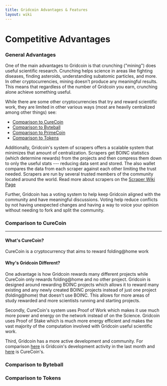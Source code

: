 ```yaml
---
title: Gridcoin Advantages & Features
layout: wiki
---
```



# Competitive Advantages 

### General Advantages

One of the main advantages to Gridcoin is that crunching ("mining")
does useful scientific research. Crunching helps science in areas like fighting 
diseases, finding asteroids, understanding subatomic particles, and more. In other
cryptocurrencies, mining doesn't produce any meaningful results. This means that 
regardless of the number of Gridcoin you earn, crunching alone achieve something 
useful.

While there are some other cryptocurrencies that try and reward scientific work,
they are limited in other various ways (most are heavily centralized among other 
things) see:
* [Comparison to CureCoin](#comparison-to-curecoin)
* [Comparison to Byteball](#comparision-to-byteball)
* [Comparison to PrimeCoin](#comparison-to-primecoin)
* [Comparison to Tokens](#comparison-to-tokens)

Additionally, Gridcoin's system of scrapers offers a scalable system that 
minimizes that amount of centralization. Scrapers get BOINC statistics 
(which determine rewards) from the projects and then compress them down to only 
the useful stats --- reducing data sent and stored. The also wallet compares the 
data from each scraper against each other limiting the trust needed. Scrapers are 
run by several trusted members of the community located around the world. 
Read more about scrapers on the [Scraper Wiki Page](Scraper "wikilink")

Further, Gridcoin has a voting system to help keep Gridcoin aligned with the
community and have meaningful discussions. Voting help reduce conflicts by
not having unexpected changes and having a way to voice your opinion without 
needing to fork and split the community.


### Comparison to CureCoin
---
#### What's CureCoin?
CureCoin is a cryptocurrency that aims to reward folding@home work


#### Why's Gridcoin Different?
One advantage is how Gridcoin rewards many different projects while CureCoin only 
rewards folding@home and no other project. Gridcoin is designed around rewarding 
BOINC projects which allows it to reward many existing and any newly created BOINC
projects instead of just one project (folding@home) that doesn't use BOINC. This 
allows for more areas of study rewarded and more scientists running 
and starting projects. 

Secondly, CureCoin's system uses Proof of Work which makes it use much more power 
and energy on the network instead of on the Science. Gridcoin uses Proof of Stake
which is much more energy efficient and makes the vast majority of the computation 
involved with Gridcoin useful scientific work.

Third, Gridcoin has a more active development and community. For comparison
[here](https://github.com/gridcoin-community/Gridcoin-Research/pulse/monthly) 
is Gridcoin's development activity in the last month and [here](https://github.com/cygnusxi/CurecoinSource/pulse/monthly)
is CureCoin's. 

### Comparison to Byteball

### Comparison to Tokens

